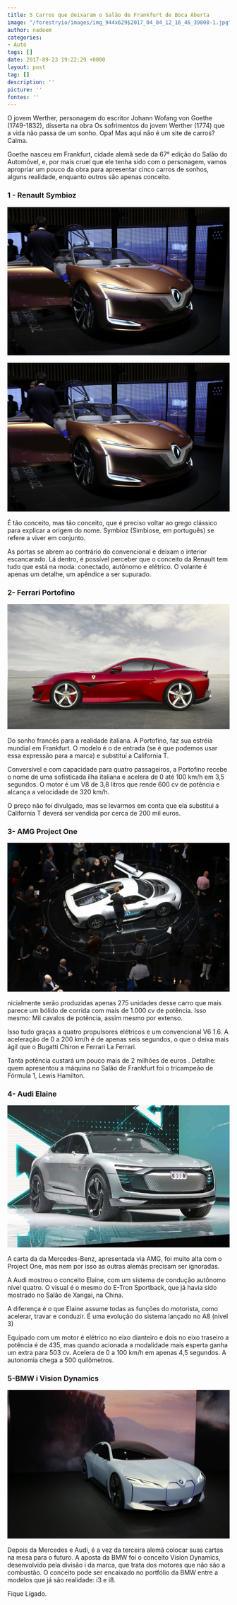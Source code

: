 ```yaml
---
title: 5 Carros que deixaram o Salão de Frankfurt de Boca Aberta
image: "/forestryio/images/img_944x629$2017_04_04_12_16_46_39808-1.jpg"
author: nadeem
categories:
- Auto
tags: []
date: 2017-09-23 19:22:29 +0000
layout: post
tag: []
description: ''
picture: ''
fontes: ''
---
```



O jovem Werther, personagem do escritor Johann Wofang von Goethe (1749-1832), disserta na obra  Os sofrimentos do jovem Werther (1774) que a vida não passa de um sonho.  Opa! Mas aqui não é um site de carros? Calma.

Goethe nasceu em Frankfurt, cidade alemã sede da 67° edição do Salão do Automóvel, e, por mais cruel que ele tenha sido com o personagem, vamos apropriar um pouco da obra para apresentar cinco carros de sonhos, alguns realidade, enquanto outros são apenas conceito.

### **1 - Renault Symbioz**

![](/forestryio/images/Renault-symbioz-1.jpg)

![](/forestryio/images/Renault-symbioz.jpg)

É tão conceito, mas tão conceito, que é preciso voltar ao grego clássico para explicar a origem do nome. Symbioz (Simbiose, em português) se refere a viver em conjunto.

As portas se abrem ao contrário do convencional e deixam o interior escancarado. Lá dentro, é possível perceber que o conceito da Renault tem tudo que está na moda: conectado, autônomo e elétrico. O volante é apenas um detalhe, um apêndice a ser supurado.

### **2- Ferrari Portofino**

![](/forestryio/images/170582-ferrari-portofino-1.jpg)

Do sonho francês para a realidade italiana. A Portofino, faz sua estréia mundial em Frankfurt. O modelo é o de entrada (se é que podemos usar essa expressão para a marca) e substituí a California T.

Conversível e com capacidade para quatro passageiros, a Portofino recebe o nome de uma sofisticada ilha italiana e acelera de 0 até 100 km/h em 3,5 segundos. O motor é um V8 de 3,8 litros que rende 600 cv de potência e alcança a velocidade de 320 km/h.

O preço não foi divulgado, mas se levarmos em conta que ela substitui a California T deverá ser vendida por cerca de 200 mil euros.

### **3- AMG Project One**

![](/forestryio/images/project-one.jpg)

nicialmente serão produzidas apenas 275 unidades desse carro que mais parece um bólido de corrida com mais de 1.000 cv de potência. Isso mesmo: Mil cavalos de potência, assim mesmo por extenso.

Isso tudo graças a quatro propulsores elétricos e um convencional V6 1.6. A aceleração de 0 a 200 km/h é de apenas seis segundos, o que o deixa mais ágil que o Bugatti Chiron e Ferrari La Ferrari.

Tanta potência custará um pouco mais de 2 milhões de euros . Detalhe: quem apresentou a máquina no Salão de Frankfurt foi o tricampeão de Fórmula 1, Lewis Hamilton.

### **4- Audi Elaine**

![](/forestryio/images/audi-elaine.jpg)

A carta da da Mercedes-Benz, apresentada via AMG, foi muito alta com o Project One, mas nem por isso as outras alemãs precisam ser ignoradas.

A Audi mostrou o conceito Elaine, com um sistema de condução autônomo nível quatro. O visual é o mesmo do E-Tron Sportback, que já havia sido mostrado no Salão de Xangai, na China.

A diferença é o que Elaine assume todas as funções do motorista, como acelerar, travar e conduzir. É uma evolução do sistema lançado no A8 (nivel 3)

Equipado com um motor é elétrico no eixo dianteiro e dois no eixo traseiro a potência é de 435, mas quando acionada a modalidade mais esperta ganha um extra para 503 cv. Acelera de 0 a 100 km/h em apenas 4,5 segundos. A autonomia chega a 500 quilômetros.

### **5-BMW i Vision Dynamics**

![](/forestryio/images/bmw-i-vision.jpg)

Depois da Mercedes e Audi, é a vez da terceira alemã colocar suas cartas na mesa para o futuro. A aposta da BMW foi o conceito Vision Dynamics, desenvolvido pela divisão i da marca, que trata dos motores que não são a combustão. O conceito pode ser encaixado no portfólio da BMW entre a modelos que já são realidade: i3 e i8.

Fique Ligado.
